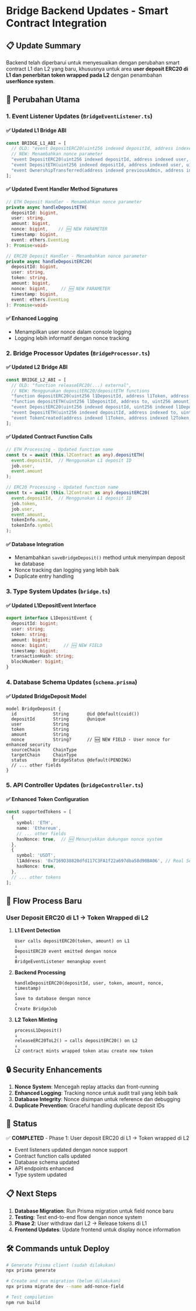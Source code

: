 # Bridge Backend Updates - Smart Contract Integration

## 📋 Update Summary

Backend telah diperbarui untuk menyesuaikan dengan perubahan smart contract L1 dan L2 yang baru, khususnya untuk area **user deposit ERC20 di L1 dan penerbitan token wrapped pada L2** dengan penambahan **userNonce system**.

## 🔄 Perubahan Utama

### 1. Event Listener Updates (`BridgeEventListener.ts`)

#### ✅ Updated L1 Bridge ABI
```typescript
const BRIDGE_L1_ABI = [
  // OLD: "event DepositERC20(uint256 indexed depositId, address indexed user, address indexed token, uint256 amount, uint256 timestamp)",
  // NEW: Menambahkan nonce parameter
  "event DepositERC20(uint256 indexed depositId, address indexed user, address indexed token, uint256 amount, uint256 nonce, uint256 timestamp)",
  "event DepositETH(uint256 indexed depositId, address indexed user, uint256 amount, uint256 nonce, uint256 timestamp)",
  "event OwnershipTransferred(address indexed previousAdmin, address indexed newAdmin)",
];
```

#### ✅ Updated Event Handler Method Signatures
```typescript
// ETH Deposit Handler - Menambahkan nonce parameter
private async handleDepositETH(
  depositId: bigint, 
  user: string, 
  amount: bigint, 
  nonce: bigint,    // 🆕 NEW PARAMETER
  timestamp: bigint, 
  event: ethers.EventLog
): Promise<void>

// ERC20 Deposit Handler - Menambahkan nonce parameter
private async handleDepositERC20(
  depositId: bigint, 
  user: string, 
  token: string, 
  amount: bigint, 
  nonce: bigint,     // 🆕 NEW PARAMETER
  timestamp: bigint, 
  event: ethers.EventLog
): Promise<void>
```

#### ✅ Enhanced Logging
- Menampilkan user nonce dalam console logging
- Logging lebih informatif dengan nonce tracking

### 2. Bridge Processor Updates (`BridgeProcessor.ts`)

#### ✅ Updated L2 Bridge ABI 
```typescript
const BRIDGE_L2_ABI = [
  // OLD: "function releaseERC20(...) external",
  // NEW: Menggunakan depositERC20/depositETH functions
  "function depositERC20(uint256 l1DepositId, address l1Token, address to, uint256 amount, string memory name, string memory symbol) external",
  "function depositETH(uint256 l1DepositId, address to, uint256 amount) external",
  "event DepositERC20(uint256 indexed depositId, uint256 indexed l1DepositId, address indexed to, address l1Token, address l2Token, uint256 amount, uint256 timestamp)",
  "event DepositETH(uint256 indexed depositId, address indexed to, uint256 amount, uint256 timestamp)",
  "event TokenCreated(address indexed l1Token, address indexed l2Token, string name, string symbol)",
];
```

#### ✅ Updated Contract Function Calls
```typescript
// ETH Processing - Updated function name
const tx = await (this.l2Contract as any).depositETH(
  event.depositId,  // Menggunakan L1 deposit ID
  job.user,
  event.amount
);

// ERC20 Processing - Updated function name  
const tx = await (this.l2Contract as any).depositERC20(
  event.depositId,  // Menggunakan L1 deposit ID
  job.token,
  job.user,
  event.amount,
  tokenInfo.name,
  tokenInfo.symbol
);
```

#### ✅ Database Integration
- Menambahkan `saveBridgeDeposit()` method untuk menyimpan deposit ke database
- Nonce tracking dan logging yang lebih baik
- Duplicate entry handling

### 3. Type System Updates (`bridge.ts`)

#### ✅ Updated L1DepositEvent Interface
```typescript
export interface L1DepositEvent {
  depositId: bigint;
  user: string;
  token: string;
  amount: bigint;
  nonce: bigint;      // 🆕 NEW FIELD
  timestamp: bigint;
  transactionHash: string;
  blockNumber: bigint;
}
```

### 4. Database Schema Updates (`schema.prisma`)

#### ✅ Updated BridgeDeposit Model
```prisma
model BridgeDeposit {
  id              String       @id @default(cuid())
  depositId       String       @unique
  user            String
  token           String
  amount          String
  nonce           String?      // 🆕 NEW FIELD - User nonce for enhanced security
  sourceChain     ChainType
  targetChain     ChainType
  status          BridgeStatus @default(PENDING)
  // ... other fields
}
```

### 5. API Controller Updates (`bridgeController.ts`)

#### ✅ Enhanced Token Configuration
```typescript
const supportedTokens = [
  {
    symbol: 'ETH',
    name: 'Ethereum',
    // ... other fields
    hasNonce: true,  // 🆕 Menunjukkan dukungan nonce system
  },
  {
    symbol: 'USDT',
    l1Address: '0x7169D38820dfd117C3FA1f22a697dba58d90BA06', // Real Sepolia address
    hasNonce: true,
  },
  // ... other tokens
];
```

## 🎯 Flow Process Baru

### User Deposit ERC20 di L1 → Token Wrapped di L2

1. **L1 Event Detection**
   ```
   User calls depositERC20(token, amount) on L1
   ↓
   DepositERC20 event emitted dengan nonce
   ↓ 
   BridgeEventListener menangkap event
   ```

2. **Backend Processing**
   ```
   handleDepositERC20(depositId, user, token, amount, nonce, timestamp)
   ↓
   Save to database dengan nonce
   ↓
   Create BridgeJob
   ```

3. **L2 Token Minting**
   ```
   processL1Deposit()
   ↓
   releaseERC20ToL2() → calls depositERC20() on L2
   ↓
   L2 contract mints wrapped token atau create new token
   ```

## 🔒 Security Enhancements

1. **Nonce System**: Mencegah replay attacks dan front-running
2. **Enhanced Logging**: Tracking nonce untuk audit trail yang lebih baik
3. **Database Integrity**: Nonce disimpan untuk reference dan debugging
4. **Duplicate Prevention**: Graceful handling duplicate deposit IDs

## 🚀 Status

✅ **COMPLETED** - Phase 1: User deposit ERC20 di L1 → Token wrapped di L2
- Event listeners updated dengan nonce support
- Contract function calls updated  
- Database schema updated
- API endpoints enhanced
- Type system updated

## 📋 Next Steps

1. **Database Migration**: Run Prisma migration untuk field nonce baru
2. **Testing**: Test end-to-end flow dengan nonce system
3. **Phase 2**: User withdraw dari L2 → Release tokens di L1
4. **Frontend Updates**: Update frontend untuk display nonce information

## 🛠 Commands untuk Deploy

```bash
# Generate Prisma client (sudah dilakukan)
npx prisma generate

# Create and run migration (belum dilakukan)
npx prisma migrate dev --name add-nonce-field

# Test compilation
npm run build
```